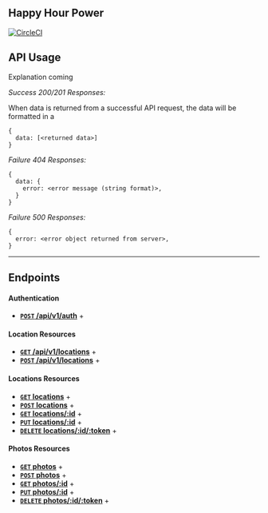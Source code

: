 ## Happy Hour Power

[![CircleCI](https://circleci.com/gh/the-oem/happy-hour-power/tree/master.svg?style=svg)](https://circleci.com/gh/the-oem/happy-hour-power/tree/master)


## API Usage
Explanation coming

*Success 200/201 Responses:*

When data is returned from a successful API request, the data will be formatted in a
```
{
  data: [<returned data>]
}
```

*Failure 404 Responses:*
```
{
  data: {
    error: <error message (string format)>,
  }
}
```
*Failure 500 Responses:*
```
{
  error: <error object returned from server>,
}
```

---

## Endpoints

#### Authentication
- **[<code>POST</code> /api/v1/auth]()** +

#### Location Resources

- **[<code>GET</code> /api/v1/locations]()** +
- **[<code>POST</code> /api/v1/locations]()** +

#### Locations Resources

- **[<code>GET</code> locations](/docs/GET_locations.md)** +
- **[<code>POST</code> locations](/docs/POST_locations.md)** +
- **[<code>GET</code> locations/:id](/docs/GET_locations_id.md)** +
- **[<code>PUT</code> locations/:id](/docs/PUT_locations.md)** +
- **[<code>DELETE</code> locations/:id/:token](/docs/DELETE_locations.md)** +

#### Photos Resources

- **[<code>GET</code> photos](/docs/GET_photos.md)** +
- **[<code>POST</code> photos](/docs/POST_photos.md)** +
- **[<code>GET</code> photos/:id](/docs/GET_photos_id.md)** +
- **[<code>PUT</code> photos/:id](/docs/PUT_photos.md)** +
- **[<code>DELETE</code> photos/:id/:token](/docs/DELETE_photos.md)** +
